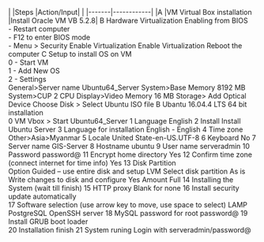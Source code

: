 
|	|Steps	|Action/Input|
|	|-------|------------|
|A	|VM Virtual Box installation	|Install Oracle VM VB 5.2.8|
B	Hardware Virtualization Enabling from BIOS	
	-	Restart computer	
	-	F12 to enter BIOS mode	
	-	Menu > Security	Enable Virtualization
		Enable Virtualization
	Reboot the computer	
C	Setup to install OS on VM	
0	-	Start VM	
1	-	Add New OS	
2	-	Settings	
	  General>Server name	Ubuntu64_Server
	  System>Base Memory	8192 MB
	  System>CUP	2 CPU
	  Display>Video Memory	16 MB
	  Storage> Add Optical Device	Choose Disk > Select Ubuntu ISO file
B	Ubantu 16.04.4 LTS 64 bit installation	
0	VM Vbox > Start Ubuntu64_Server	
1	Language	English
2	Install	Install Ubuntu Server
3	Language for installation	English - English
4	Time zone	Other>Asia>Myanmar
5	Locale	United State-en-US.UTF-8
6	Keyboard	No
7	Server name	GIS-Server
8	Hostname	ubuntu
9	User name	serveradmin
10	Password	password@
11	Encrypt home directory	Yes
12	Confirm time zone (connect internet for time info)	Yes
13	Disk Partition	
	Option	Guided – use entire disk and setup LVM
	Select disk partition	As is
	Write changes to disk and configure	Yes
	Amount	Full
14	Installing the System	(wait till finish)
15	HTTP proxy	Blank for none
16	Install security update automatically	
17	Software selection	(use arrow key to move, use space to select)
		LAMP
		PostgreSQL
		OpenSSH server
18	MySQL password for root	password@
19	Install GRUB boot loader	
20	Installation finish	
21	System runing	Login with serveradmin/password@
